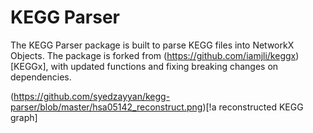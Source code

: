 # KEGG Parser

The KEGG Parser package is built to parse KEGG files into NetworkX Objects. The package is forked from (https://github.com/iamjli/keggx)[KEGGx], with updated functions and fixing breaking changes on dependencies.


(https://github.com/syedzayyan/kegg-parser/blob/master/hsa05142_reconstruct.png)[!a reconstructed KEGG graph]
